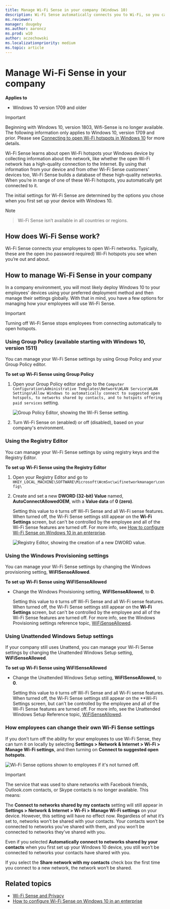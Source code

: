 ```yaml
---
title: Manage Wi-Fi Sense in your company (Windows 10)
description: Wi-Fi Sense automatically connects you to Wi-Fi, so you can get online quickly in more places.
ms.reviewer: 
manager: dougeby
ms.author: aaroncz
ms.prod: w10
author: aczechowski
ms.localizationpriority: medium
ms.topic: article
---
```


# Manage Wi-Fi Sense in your company

**Applies to**

- Windows 10 version 1709 and older

> [!IMPORTANT]
> Beginning with Windows 10, version 1803, Wifi-Sense is no longer available. The following information only applies to Windows 10, version 1709 and prior. Please see [Connecting to open Wi-Fi hotspots in Windows 10](https://privacy.microsoft.com/windows-10-open-wi-fi-hotspots) for more details.

Wi-Fi Sense learns about open Wi-Fi hotspots your Windows device by collecting information about the network, like whether the open Wi-Fi network has a high-quality connection to the Internet. By using that information from your device and from other Wi-Fi Sense customers' devices too, Wi-Fi Sense builds a database of these high-quality networks. When you’re in range of one of these Wi-Fi hotspots, you automatically get connected to it.

The initial settings for Wi-Fi Sense are determined by the options you chose when you first set up your device with Windows 10.

> [!NOTE]
> >Wi-Fi Sense isn’t available in all countries or regions.

## How does Wi-Fi Sense work?
Wi-Fi Sense connects your employees to open Wi-Fi networks. Typically, these are the open (no password required) Wi-Fi hotspots you see when you’re out and about.

## How to manage Wi-Fi Sense in your company
In a company environment, you will most likely deploy Windows 10 to your employees' devices using your preferred deployment method and then manage their settings globally. With that in mind, you have a few options for managing how your employees will use Wi-Fi Sense.

> [!IMPORTANT]
> Turning off Wi-Fi Sense stops employees from connecting automatically to open hotspots.

### Using Group Policy (available starting with Windows 10, version 1511)
You can manage your Wi-Fi Sense settings by using Group Policy and your Group Policy editor.

**To set up Wi-Fi Sense using Group Policy**

1.  Open your Group Policy editor and go to the `Computer Configuration\Administrative Templates\Network\WLAN Service\WLAN Settings\Allow Windows to automatically connect to suggested open hotspots, to networks shared by contacts, and to hotspots offering paid services` setting.

    ![Group Policy Editor, showing the Wi-Fi Sense setting.](images/wifisense-grouppolicy.png)

2.  Turn Wi-Fi Sense on (enabled) or off (disabled), based on your company's environment.

### Using the Registry Editor
You can manage your Wi-Fi Sense settings by using registry keys and the Registry Editor.

**To set up Wi-Fi Sense using the Registry Editor**

1. Open your Registry Editor and go to `HKEY_LOCAL_MACHINE\SOFTWARE\Microsoft\WcmSvc\wifinetworkmanager\config\`

2. Create and set a new **DWORD (32-bit) Value** named, **AutoConnectAllowedOEM**, with a **Value data** of **0 (zero)**.

    Setting this value to `0` turns off Wi-Fi Sense and all Wi-Fi sense features. When turned off, the Wi-Fi Sense settings still appear on the **Wi-Fi Settings** screen, but can't be controlled by the employee and all of the Wi-Fi Sense features are turned off. For more info, see [How to configure Wi-Fi Sense on Windows 10 in an enterprise](/troubleshoot/windows-client/networking/configure-wifi-sense-and-paid-wifi-service).

   ![Registry Editor, showing the creation of a new DWORD value.](images/wifisense-registry.png)

### Using the Windows Provisioning settings
You can manage your Wi-Fi Sense settings by changing the Windows provisioning setting, **WiFISenseAllowed**.

**To set up Wi-Fi Sense using WiFISenseAllowed**

- Change the Windows Provisioning setting, **WiFISenseAllowed**, to **0**.

  Setting this value to `0` turns off Wi-Fi Sense and all Wi-Fi sense features. When turned off, the Wi-Fi Sense settings still appear on the **Wi-Fi Settings** screen, but can't be controlled by the employee and all of the Wi-Fi Sense features are turned off. For more info, see the Windows Provisioning settings reference topic, [WiFiSenseAllowed](./wcd/wcd-connectivityprofiles.md#wifisense).

### Using Unattended Windows Setup settings
If your company still uses Unattend, you can manage your Wi-Fi Sense settings by changing the Unattended Windows Setup setting, **WiFiSenseAllowed**.

**To set up Wi-Fi Sense using WiFISenseAllowed**

- Change the Unattended Windows Setup setting, **WiFISenseAllowed**, to **0**.

  Setting this value to `0` turns off Wi-Fi Sense and all Wi-Fi sense features. When turned off, the Wi-Fi Sense settings still appear on the **Wi-Fi Settings</strong> screen, but can't be controlled by the employee and all of the Wi-Fi Sense features are turned off. For more info, see the Unattended Windows Setup Reference topic, [WiFiSenseAllowed](/previous-versions//mt186511(v=vs.85)).

### How employees can change their own Wi-Fi Sense settings
If you don’t turn off the ability for your employees to use Wi-Fi Sense, they can turn it on locally by selecting **Settings > Network & Internet > Wi-Fi > Manage Wi-Fi settings**, and then turning on **Connect to suggested open hotspots**.

![Wi-Fi Sense options shown to employees if it's not turned off.](images/wifisense-settingscreens.png)

> [!IMPORTANT]
> The service that was used to share networks with Facebook friends, Outlook.com contacts, or Skype contacts is no longer available. This means:

The **Connect to networks shared by my contacts** setting will still appear in **Settings > Network & Internet > Wi-Fi > Manage Wi-Fi settings** on your device. However, this setting will have no effect now. Regardless of what it’s set to, networks won’t be shared with your contacts. Your contacts won’t be connected to networks you’ve shared with them, and you won’t be connected to networks they’ve shared with you.

Even if you selected **Automatically connect to networks shared by your contacts** when you first set up your Windows 10 device, you still won’t be connected to networks your contacts have shared with you.

If you select the **Share network with my contacts** check box the first time you connect to a new network, the network won’t be shared.

## Related topics

- [Wi-Fi Sense and Privacy](https://go.microsoft.com/fwlink/p/?LinkId=620911)
- [How to configure Wi-Fi Sense on Windows 10 in an enterprise](/troubleshoot/windows-client/networking/configure-wifi-sense-and-paid-wifi-service)
